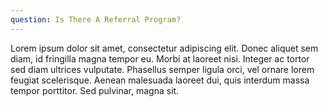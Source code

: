 ```yaml
---
question: Is There A Referral Program?
---
```

Lorem ipsum dolor sit amet, consectetur adipiscing elit. Donec aliquet sem diam, id fringilla magna tempor eu. Morbi at laoreet nisi. Integer ac tortor sed diam ultrices vulputate. Phasellus semper ligula orci, vel ornare lorem feugiat scelerisque. Aenean malesuada laoreet dui, quis interdum massa tempor porttitor. Sed pulvinar, magna sit.